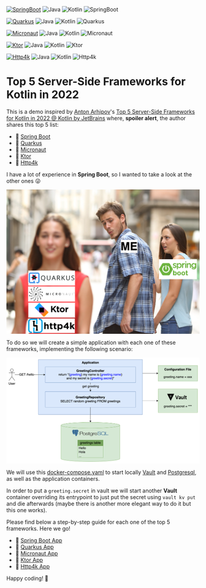 [![SpringBoot](https://github.com/rogervinas/top-5-server-side-kotlin-frameworks-2022/actions/workflows/springboot.yml/badge.svg)](https://github.com/rogervinas/top-5-server-side-kotlin-frameworks-2022/actions/workflows/springboot.yml)
![Java](https://img.shields.io/badge/Java-21-blue?labelColor=black)
![Kotlin](https://img.shields.io/badge/Kotlin-1.9.20-blue?labelColor=black)
![SpringBoot](https://img.shields.io/badge/SpringBoot-3.1.5-blue?labelColor=black)

[![Quarkus](https://github.com/rogervinas/top-5-server-side-kotlin-frameworks-2022/actions/workflows/quarkus.yml/badge.svg)](https://github.com/rogervinas/top-5-server-side-kotlin-frameworks-2022/actions/workflows/quarkus.yml)
![Java](https://img.shields.io/badge/Java-17-blue?labelColor=black)
![Kotlin](https://img.shields.io/badge/Kotlin-1.9.20-blue?labelColor=black)
![Quarkus](https://img.shields.io/badge/Quarkus-2.15.3.Final-blue?labelColor=black)

[![Micronaut](https://github.com/rogervinas/top-5-server-side-kotlin-frameworks-2022/actions/workflows/micronaut.yml/badge.svg)](https://github.com/rogervinas/top-5-server-side-kotlin-frameworks-2022/actions/workflows/micronaut.yml)
![Java](https://img.shields.io/badge/Java-17-blue?labelColor=black)
![Kotlin](https://img.shields.io/badge/Kotlin-1.6.21-blue?labelColor=black)
![Micronaut](https://img.shields.io/badge/Micronaut-3.8.1-blue?labelColor=black)

[![Ktor](https://github.com/rogervinas/top-5-server-side-kotlin-frameworks-2022/actions/workflows/ktor.yml/badge.svg)](https://github.com/rogervinas/top-5-server-side-kotlin-frameworks-2022/actions/workflows/ktor.yml)
![Java](https://img.shields.io/badge/Java-17-blue?labelColor=black)
![Kotlin](https://img.shields.io/badge/Kotlin-1.9.20-blue?labelColor=black)
![Ktor](https://img.shields.io/badge/Ktor-2.3.6-blue?labelColor=black)

[![Http4k](https://github.com/rogervinas/top-5-server-side-kotlin-frameworks-2022/actions/workflows/http4k.yml/badge.svg)](https://github.com/rogervinas/top-5-server-side-kotlin-frameworks-2022/actions/workflows/http4k.yml)
![Java](https://img.shields.io/badge/Java-11-blue?labelColor=black)
![Kotlin](https://img.shields.io/badge/Kotlin-1.8.20-blue?labelColor=black)
![Http4k](https://img.shields.io/badge/Http4k-4.41.3.0-blue?labelColor=black)

# Top 5 Server-Side Frameworks for Kotlin in 2022

This is a demo inspired by [Anton Arhipov](https://github.com/antonarhipov)'s [Top 5 Server-Side Frameworks for Kotlin in 2022 @ Kotlin by JetBrains](https://www.youtube.com/watch?v=pYK5KkuZ3aU) where, **spoiler alert**, the author shares this top 5 list:

* 🥇 [Spring Boot](https://spring.io/projects/spring-boot)
* 🥈 [Quarkus](https://quarkus.io/)
* 🥉 [Micronaut](https://micronaut.io/)
* 🏅 [Ktor](https://ktor.io/docs/welcome.html)
* 🏅 [Http4k](https://www.http4k.org/)

I have a lot of experience in **Spring Boot**, so I wanted to take a look at the other ones 😜

<p align="center">
  <img align="center" src="doc/meme.png">
</p>

To do so we will create a simple application with each one of these frameworks, implementing the following scenario:

<p align="center">
  <img align="center" src="doc/scenario.png">
</p>

We will use this [docker-compose.yaml](docker-compose.yaml) to start locally [Vault](https://www.vaultproject.io/) and [Postgresql](https://www.postgresql.org/), as well as the application containers.

In order to put a `greeting.secret` in vault we will start another **Vault** container overriding its entrypoint to just put the secret using `vault kv put` and die afterwards (maybe there is another more elegant way to do it but this one works).

Please find below a step-by-step guide for each one of the top 5 frameworks. Here we go!

* 🥇 [Spring Boot App](springboot-app)
* 🥈 [Quarkus App](quarkus-app)
* 🥉 [Micronaut App](micronaut-app)
* 🏅 [Ktor App](ktor-app)
* 🏅 [Http4k App](http4k-app)

Happy coding! 💙
